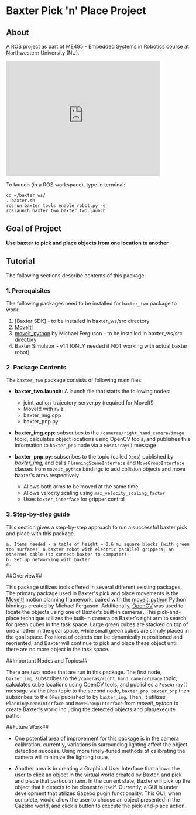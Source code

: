 Baxter Pick 'n' Place Project
=========================

## About ##

A ROS project as part of ME495 - Embedded Systems in Robotics course at Northwestern University (NU). 

<iframe width="420" height="315" src="https://www.youtube.com/embed/RkelMrtiU3E" frameborder="0" allowfullscreen></iframe>

To launch (in a ROS workspace), type in terminal:
```
cd ~/baxter_ws/
. baxter.sh
rosrun baxter_tools enable_robot.py -e
roslaunch baxter_two baxter_two.launch
```

## Goal of Project ##

**Use baxter to pick and place objects from one location to another**

## Tutorial ##

The following sections describe contents of this package:

### 1. Prerequisites ###

The following packages need to be installed for `baxter_two` package to work: 

1. [Baxter SDK] - to be installed in baxter_ws/src directory
2. [MoveIt!]
3. [moveit_python] by Michael Ferguson - to be installed in baxter_ws/src directory
4. Baxter Simulator - v1.1 (ONLY needed if NOT working with actual baxter robot)

### 2. Package Contents ###

The `baxter_two` package consists of following main files:

* **baxter_two.launch**: A launch file that starts the following nodes:
	* joint_action_trajectory_server.py (required for MoveIt!)
	* MoveIt! with rviz
	* baxter_img.cpp
	* baxter_pnp.py

* **baxter_img.cpp**: subscribes to the `/cameras/right_hand_camera/image` topic, calculates object locations using OpenCV tools, and publishes this information to `baxter_pnp` node via a `PoseArray()` message

* **baxter_pnp.py**: subscribes to the topic (called `Dpos`) published by *baxter_img*, and calls `PlanningSceneInterface` and `MoveGroupInterface` classes from `moveit_python` bindings to add collision objects and move baxter's arms respectively
	* Allows both arms to be moved at the same time
	* Allows velocity scaling using `max_velocity_scaling_factor`
	* Uses `baxter_interface` for gripper control

### 3. Step-by-step guide ###

This section gives a step-by-step approach to run a successful baxter pick and place with this package. 

	a. Items needed - a table of height ~ 0.6 m; square blocks (with green top surface); a baxter robot with electric parallel grippers; an ethernet cable (to connect baxter to computer); 
	b. Set up networking with baxter
	c. 



##Overview##

This package utilizes tools offered in several different existing packages. The primary package used in Baxter's pick and place movements is the [MoveIt!] motion planning framework, paired with the [moveit_python] Python bindings created by Michael Ferguson. Additionally, [OpenCV] was used to locate the objects using one of Baxter's built-in cameras. This pick-and-place technique utilizes the built-in camera on Baxter's right arm to search for green cubes in the task space. Large green cubes are stacked on top of one another in the goal space, while small green cubes are simply placed in the goal space. Positions of objects can be dynamically repositioned and reoriented, and Baxter will continue to pick and place these object until there are no more object in the task space. 

##Important Nodes and Topics##

There are two nodes that are run in this package. The first node, `baxter_img`, subscribes to the `/cameras/right_hand_camera/image` topic, calculates cube locations using OpenCV tools, and publishes a `PoseArray()` message via the `DPos` topic to the second node, `baxter_pnp`. `baxter_pnp` then subscribes to the `DPos` published to by `baxter_img`. Then, it utilizes `PlanningSceneInterface` and `MoveGroupInterface` from *moveit_python* to create Baxter's world including the detected objects and plan/execute paths. 


##Future Work##

* One potential area of improvement for this package is in the camera calibration. currently, variations in surrounding lighting affect the object detection success. Using more finely-tuned methods of calibrating the camera will minimize the lighting issue. 

* Another area is in creating a Graphical User Interface that allows the user to click an object in the virtual world created by Baxter, and pick and place that particular item. In the current state, Baxter will pick up the object that it detects to be closest to itself. Currently, a GUI is under development that utilizes Gazebo pugin functionality. This GUI, when complete, would allow the user to choose an object presented in the Gazebo world, and click a button to execute the pick-and-place action.





[Rethink Robotics]: http://www.rethinkrobotics.com/baxter/
[MoveIt!]: https://github.com/RethinkRobotics/sdk-docs/wiki/MoveIt-Tutorial#tutorial
[Baxter setup instructions]: http://sdk.rethinkrobotics.com/wiki/Getting_Started
[here]: http://sdk.rethinkrobotics.com/wiki/Simulator_Installation
[moveit_python]: https://github.com/mikeferguson/moveit_python
[this tutorial]: https://github.com/RethinkRobotics/sdk-docs/wiki/MoveIt-Tutorial#tutorial
[OpenCV]: http://opencv.org/
[these instructions]: http://docs.opencv.org/2.4/doc/tutorials/introduction/linux_install/linux_install.html
